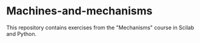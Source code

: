 # Machines-and-mechanisms
This repository contains exercises from the "Mechanisms" course in Scilab and Python.
